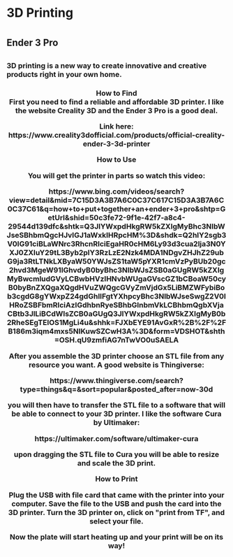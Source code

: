 <h1>3D Printing<h1>
<h2>Ender 3 Pro<h2>
  
<h3>3D printing is a new way to create innovative and creative products right in your own home.<h3>
  
<header>How to Find<header>
First you need to find a reliable and affordable 3D printer. I like the website Creality 3D and the Ender 3 Pro is a good deal.
<p>Link here: https://www.creality3dofficial.com/products/official-creality-ender-3-3d-printer<p>

<header>How to Use<header>
<p>You will get the printer in parts so watch this video:<p>
<p>https://www.bing.com/videos/search?view=detail&mid=7C15D3A3B7A6C0C37C617C15D3A3B7A6C0C37C61&q=how+to+put+together+an+ender+3+pro&shtp=GetUrl&shid=50c3fe72-9f1e-42f7-a8c4-29544d139dfc&shtk=Q3JlYWxpdHkgRW5kZXIgMyBhc3NlbWJseSBhbmQgcHJvIGJ1aWxkIHRpcHM%3D&shdk=Q2hlY2sgb3V0IG91ciBLaWNrc3RhcnRlciEgaHR0cHM6Ly93d3cua2lja3N0YXJ0ZXIuY29tL3Byb2plY3RzLzE2Nzk4MDA1NDgvZHJhZ29ubG9ja3RtLTNkLXByaW50YWJsZS1taW5pYXR1cmVzPyBUb20gc2hvd3MgeW91IGhvdyB0byBhc3NlbWJsZSB0aGUgRW5kZXIgMyBwcmludGVyLCBwbHVzIHNvbWUgaGVscGZ1bCBoaW50cyB0byBnZXQgaXQgdHVuZWQgcGVyZmVjdGx5LiBMZWFybiBob3cgdG8gYWxpZ24gdGhlIFgtYXhpcyBhc3NlbWJseSwgZ2V0IHRoZSBFbmRlciAzIGdhbnRyeSBhbGlnbmVkLCBhbmQgbXVjaCBtb3JlLiBCdWlsZCB0aGUgQ3JlYWxpdHkgRW5kZXIgMyB0b2RheSEgTElOS1MgLi4u&shhk=FJXbEYE91AvGxR%2B%2F%2FB186m3iqm4mxs5NIKuwSZCwH3A%3D&form=VDSHOT&shth=OSH.qU9zmfiAG7nTwVO0uSAELA<p>
  
<p>After you assemble the 3D printer choose an STL file from any resource you want. A good website is Thingiverse:<p>
<p>https://www.thingiverse.com/search?type=things&q=&sort=popular&posted_after=now-30d<p>
<p>you will then have to transfer the STL file to a software that will be able to connect to your 3D printer. I like the software Cura by Ultimaker:<p>
<p>https://ultimaker.com/software/ultimaker-cura<p>
<p>upon dragging the STL file to Cura you will be able to resize and scale the 3D print.<p>
  
<header>How to Print<header>
<p>Plug the USB with file card that came with the printer into your computer. Save the file to the USB and push the card into the 3D printer. Turn the 3D printer on, click on "print from TF", and select your file.<p>
<p>Now the plate will start heating up and your print will be on its way!<p>

